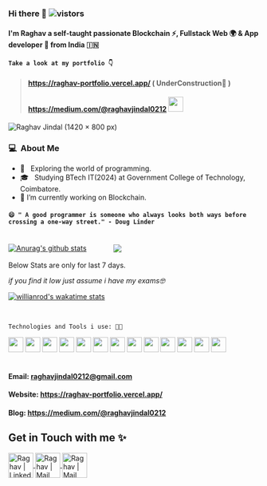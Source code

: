 ### Hi there 👋  ![vistors](https://visitor-badge.laobi.icu/badge?page_id=HiberNuts.HiberNuts)

#### I'm Raghav a self-taught passionate Blockchain ⚡, Fullstack Web 🌍 & App developer 🚀 from India 🇮🇳

#### `Take a look at my portfolio 👇`
> #### https://raghav-portfolio.vercel.app/ ( UnderConstruction🚧 )
> #### https://medium.com/@raghavjindal0212 <img height="30" src="https://img.icons8.com/sf-regular/2x/medium-logo.png">


<!--![Raghav Jindal](https://user-images.githubusercontent.com/75308493/160169457-7c59b1e5-ff22-4ad9-990b-986a63f24995.jpg)-->

![Raghav Jindal (1420 × 800 px)](https://user-images.githubusercontent.com/75308493/189991247-5439c8d8-6e2c-4e14-8d4b-2ccddddedb1d.png)

### 💻 &nbsp;About Me 

- 🤔 &nbsp; Exploring the world of programming.
- 🎓 &nbsp; Studying BTech IT(2024) at Government College of Technology, Coimbatore.
- 🔭  I’m currently working on Blockchain.
####   `😄 " A good programmer is someone who always looks both ways before crossing a one-way street." - Doug Linder`

</br>
 <a href="https://github.com/anuraghazra/github-readme-stats"><img align="center" src="https://github-readme-stats.vercel.app/api?username=HiberNuts&show_icons=true&theme=rose_pine" alt="Anurag's github stats" /></a>  <a  href="https://github.com/anuraghazra/github-readme-stats"><img style="margin-left: 50px" align="center" src="https://github-readme-stats.vercel.app/api/top-langs/?username=HiberNuts&layout=compact&theme=dark&hide_border=true" /></a> 
</br>

<!-- <div>
![Anurag's GitHub stats](https://github-readme-stats.vercel.app/api?username=HiberNuts&show_icons=true&theme=rose_pine)
</br>
[![Top Langs](https://github-readme-stats.vercel.app/api/top-langs/?username=HiberNuts&layout=compact)](https://github.com/anuraghazra/github-readme-stats)
</div> -->
</br>
<div>
Below Stats are only for last 7 days.
 
*if you find it low just assume i have my exams🤓* 
</br>

[![willianrod's wakatime stats](https://github-readme-stats.vercel.app/api/wakatime?username=HiberNuts&v=2)](https://github.com/anuraghazra/github-readme-stats)
</div>


</br>

`Technologies and Tools i use: 👨‍💻 `
</br>
<div>

<img height="30" src="https://encrypted-tbn0.gstatic.com/images?q=tbn:ANd9GcSh3qYLAkXbaf7Ddym06OAkjwn-2dEsK-HGDOZqd-Ix5n1RqILK35KQR4jH8POMhU_3LUo&usqp=CAU">
<img height="30" src="https://user-images.githubusercontent.com/75308493/189981733-253d36dd-a461-47b2-a593-39959e3263c9.png">
<img height="30" src="https://seeklogo.com/images/H/hardhat-logo-888739EBB4-seeklogo.com.png">
<img height="30" src="https://user-images.githubusercontent.com/75308493/189980892-ca0b5750-3555-4719-9011-c870cabb80be.png">
<img height="30" src="https://cdn4.iconfinder.com/data/icons/logos-3/600/React.js_logo-512.png">
<img height="30" src="https://w7.pngwing.com/pngs/925/447/png-transparent-express-js-node-js-javascript-mongodb-node-js-text-trademark-logo-thumbnail.png">
<img height="30" src="https://1000logos.net/wp-content/uploads/2020/08/MongoDB-Emblem-500x313.jpg">
<img height="30" src="https://cdn.sanity.io/images/l8v0l0pb/production/d8c8025b1695a3f14f849b99afc71d917ef40813-480x480.png">
<img height="30" src="https://cdn.sanity.io/images/l8v0l0pb/production/08ac37aeccf34ea0b7c4649e221679220d7c2ceb-480x480.png"> 
<img height="30" src="https://cdn.sanity.io/images/l8v0l0pb/production/a804a741fb26f6c236c73086a87cfc9f64106401-480x480.png">
  <img height="30" src="https://cdn.sanity.io/images/l8v0l0pb/production/4fe2a405f87c20361b6231f2ff542dfa79aea801-64x64.png">
  <img height="30" src="https://cdn.sanity.io/images/l8v0l0pb/production/7e26d6d140d015c48792871ed30231c133f929c0-48x48.png">
  <img height="30" src="https://cdn.sanity.io/images/l8v0l0pb/production/09532d7c1755c8a4086fc78d7edef8b71d398317-64x64.png">

</div>


</br>

#### Email: raghavjindal0212@gmail.com
#### Website: https://raghav-portfolio.vercel.app/
#### Blog: https://medium.com/@raghavjindal0212

## Get in Touch with me ✨
<div>
  <a href="https://www.linkedin.com/in/raghav-jindal-a56538212/">
    <img align="center" alt="Raghav | LinkedIn" width="50px" src="https://img.icons8.com/bubbles/2x/linkedin.png" />
  </a>
  <a href="mailto:raghavjindal0212@gmail.com">
    <img align="center" alt="Raghav | Mail" width="50px" src="https://img.icons8.com/bubbles/2x/apple-mail.png" />
  </a>
 <a href="https://www.instagram.com/raghavjindal02/">
    <img align="center" alt="Raghav | Mail" width="50px" src="https://img.icons8.com/bubbles/2x/instagram-new--v2.png" />
  </a>
</div>

<!--
**HiberNuts/HiberNuts** is a ✨ _special_ ✨ repository because its `README.md` (this file) appears on your GitHub profile.

Here are some ideas to get you started:



- 🔭 I’m currently working on ...
- 🌱 I’m currently learning ...
- 👯 I’m looking to collaborate on ...
- 🤔 I’m looking for help with ...
- 💬 Ask me about ...
- 📫 How to reach me: ...
- 😄 Pronouns: ...
- ⚡ Fun fact: ...
-->
